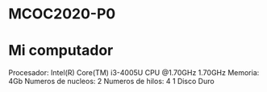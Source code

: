 # MCOC2020-P0
# Mi computador

 Procesador: Intel(R) Core(TM) i3-4005U CPU @1.70GHz 1.70GHz
 Memoria: 4Gb
 Numeros de nucleos: 2
 Numeros de hilos: 4
 1 Disco Duro








